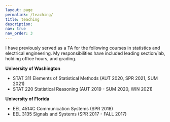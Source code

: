 ```yaml
---
layout: page
permalink: /teaching/
title: teaching
description:
nav: true
nav_order: 3
---
```


I have previously served as a TA for the following courses in statistics and electrical engineering.  My responsibilities have included leading section/lab, holding office hours, and grading.

**University of Washington**

* STAT 311 Elements of Statistical Methods \(AUT 2020, SPR 2021, SUM 2021\)
* STAT 220 Statistical Reasoning \(AUT 2019 - SUM 2020, WIN 2021\)

**University of Florida**

* EEL 4514C Communication Systems \(SPR 2018\)
* EEL 3135 Signals and Systems \(SPR 2017 - FALL 2017\)